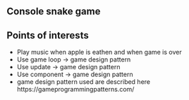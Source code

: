 <h2>Console snake game</h2>

<h2>Points of interests</h2>
<ul>
<li>Play music when apple is eathen and when game is over</li>
<li>Use game loop -> game design pattern</li>
<li>Use update -> game design pattern</li>
<li>Use component -> game design pattern</li>
<li>game design pattern used are described here https://gameprogrammingpatterns.com/</li>
</ul>